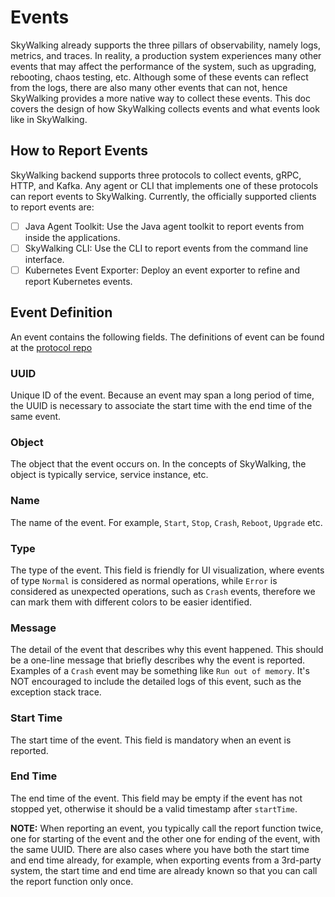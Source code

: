 # Events

SkyWalking already supports the three pillars of observability, namely logs, metrics, and traces.
In reality, a production system experiences many other events that may affect the performance of the system, such as upgrading, rebooting, chaos testing, etc.
Although some of these events can reflect from the logs, there are also many other events that can not, hence SkyWalking provides a more native way to collect these events.
This doc covers the design of how SkyWalking collects events and what events look like in SkyWalking.

## How to Report Events

SkyWalking backend supports three protocols to collect events, gRPC, HTTP, and Kafka. Any agent or CLI that implements one of these protocols can report events to SkyWalking.
Currently, the officially supported clients to report events are:

- [ ] Java Agent Toolkit: Use the Java agent toolkit to report events from inside the applications.
- [ ] SkyWalking CLI: Use the CLI to report events from the command line interface.
- [ ] Kubernetes Event Exporter: Deploy an event exporter to refine and report Kubernetes events.

## Event Definition

An event contains the following fields. The definitions of event can be found at the [protocol repo](#TODO)

### UUID

Unique ID of the event. Because an event may span a long period of time, the UUID is necessary to associate the start time with the end time of the same event. 

### Object

The object that the event occurs on. In the concepts of SkyWalking, the object is typically service, service instance, etc.

### Name

The name of the event. For example, `Start`, `Stop`, `Crash`, `Reboot`, `Upgrade` etc.

### Type

The type of the event. This field is friendly for UI visualization, where events of type `Normal` is considered as normal operations,
while `Error` is considered as unexpected operations, such as `Crash` events, therefore we can mark them with different colors to be easier identified.

### Message

The detail of the event that describes why this event happened. This should be a one-line message that briefly describes why the event is reported. Examples of a `Crash` event may be something like `Run out of memory`.
It's NOT encouraged to include the detailed logs of this event, such as the exception stack trace.

### Start Time

The start time of the event. This field is mandatory when an event is reported.

### End Time

The end time of the event. This field may be empty if the event has not stopped yet, otherwise it should be a valid timestamp after `startTime`.

**NOTE:** When reporting an event, you typically call the report function twice, one for starting of the event and the other one for ending of the event, with the same UUID.
There are also cases where you have both the start time and end time already, for example, when exporting events from a 3rd-party system, the start time and end time are already known so that you can
call the report function only once.
